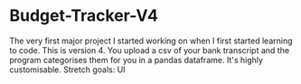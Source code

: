 # Budget-Tracker-V4
The very first major project I started working on when I first started learning to code. This is version 4. You upload a csv of your bank transcript and the program categorises them for you in a pandas dataframe. It's highly customisable. Stretch goals: UI
